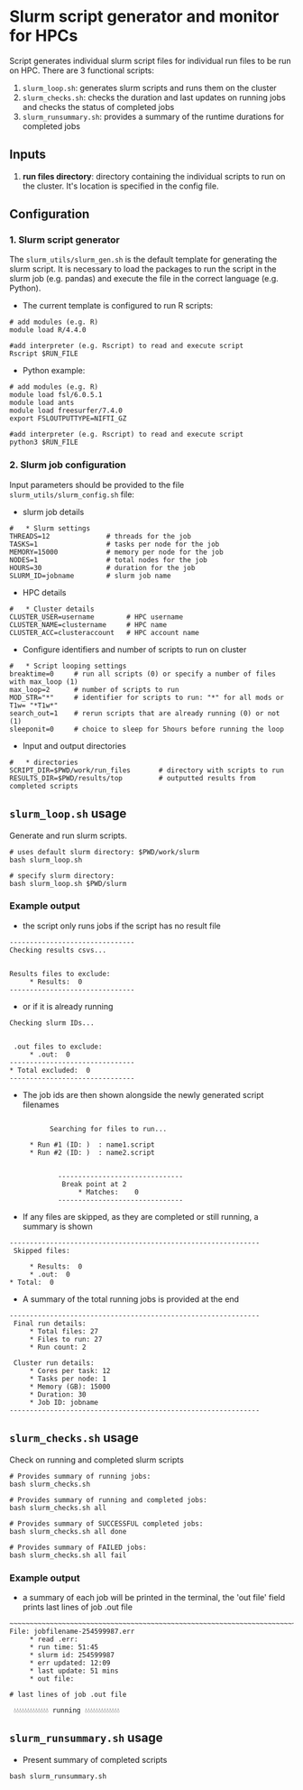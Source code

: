 # Slurm script generator and monitor for HPCs

Script generates individual slurm script files for individual run files to be run on HPC. There are 3 functional scripts:
1. `slurm_loop.sh`: generates slurm scripts and runs them on the cluster
2. `slurm_checks.sh`: checks the duration and last updates on running jobs and checks the status of completed jobs
3. `slurm_runsummary.sh`: provides a summary of the runtime durations for completed jobs



## Inputs
1. **run files directory**: directory containing the individual scripts to run on the cluster. It's location is specified in the config file.


## Configuration

### 1. Slurm script generator
The `slurm_utils/slurm_gen.sh` is the default template for generating the slurm script. It is necessary to load the packages to run the script in the slurm job (e.g. pandas) and execute the file in the correct language (e.g. Python).

- The current template is configured to run R scripts:
```
# add modules (e.g. R)
module load R/4.4.0

#add interpreter (e.g. Rscript) to read and execute script
Rscript $RUN_FILE
```
- Python example:
```
# add modules (e.g. R)
module load fsl/6.0.5.1
module load ants
module load freesurfer/7.4.0
export FSLOUTPUTTYPE=NIFTI_GZ

#add interpreter (e.g. Rscript) to read and execute script
python3 $RUN_FILE
```


### 2. Slurm job configuration
Input parameters should be provided to the file `slurm_utils/slurm_config.sh` file:

- slurm job details
```
#   * Slurm settings
THREADS=12              # threads for the job
TASKS=1                 # tasks per node for the job
MEMORY=15000            # memory per node for the job
NODES=1                 # total nodes for the job
HOURS=30                # duration for the job
SLURM_ID=jobname        # slurm job name
```

- HPC details
```
#   * Cluster details
CLUSTER_USER=username        # HPC username
CLUSTER_NAME=clustername     # HPC name
CLUSTER_ACC=clusteraccount   # HPC account name
```

- Configure identifiers and number of scripts to run on cluster
```
#   * Script looping settings
breaktime=0     # run all scripts (0) or specify a number of files with max_loop (1)
max_loop=2      # number of scripts to run
MOD_STR="*"     # identifier for scripts to run: "*" for all mods or T1w= "*T1w*"
search_out=1    # rerun scripts that are already running (0) or not (1)
sleeponit=0     # choice to sleep for 5hours before running the loop
```

  - Input and output directories
```
#   * directories
SCRIPT_DIR=$PWD/work/run_files       # directory with scripts to run
RESULTS_DIR=$PWD/results/top         # outputted results from completed scripts
```


## `slurm_loop.sh` usage

Generate and run slurm scripts.

```
# uses default slurm directory: $PWD/work/slurm
bash slurm_loop.sh

# specify slurm directory:
bash slurm_loop.sh $PWD/slurm
```

### Example output
- the script only runs jobs if the script has no result file
```
-------------------------------
Checking results csvs...        


Results files to exclude:
	 * Results:  0
-------------------------------
```
- or if it is already running
```
Checking slurm IDs...


 .out files to exclude:
	 * .out:  0
-------------------------------
* Total excluded:  0
-------------------------------
```
- The job ids are then shown alongside the newly generated script filenames
```

		  Searching for files to run...

	 * Run #1 (ID: )  : name1.script
	 * Run #2 (ID: )  : name2.script


			-------------------------------
			 Break point at 2
				 * Matches:    0
			-------------------------------
```
- If any files are skipped, as they are completed or still running, a summary is shown
```
--------------------------------------------------------------
 Skipped files:

	 * Results:  0
	 * .out:  0
* Total:  0

```
- A summary of the total running jobs is provided at the end
```
--------------------------------------------------------------
 Final run details:
	 * Total files: 27
	 * Files to run: 27
	 * Run count: 2

 Cluster run details:
	 * Cores per task: 12
	 * Tasks per node: 1
	 * Memory (GB): 15000
	 * Duration: 30
	 * Job ID: jobname
--------------------------------------------------------------
```


## `slurm_checks.sh` usage
Check on running and completed slurm scripts

```
# Provides summary of running jobs:
bash slurm_checks.sh

# Provides summary of running and completed jobs:
bash slurm_checks.sh all

# Provides summary of SUCCESSFUL completed jobs:
bash slurm_checks.sh all done

# Provides summary of FAILED jobs:
bash slurm_checks.sh all fail

```
### Example output
- a summary of each job will be printed in the terminal, the 'out file' field prints last lines of job .out file

```
~~~~~~~~~~~~~~~~~~~~~~~~~~~~~~~~~~~~~~~~~~~~~~~~~~~~~~~~~~~~~~~~~~~~~~~~~~~~~~~~~~~~~~~~~~~~~~
File: jobfilename-254599987.err
	 * read .err:
	 * run time: 51:45
	 * slurm id: 254599987
	 * err updated: 12:09
	 * last update: 51 mins
	 * out file:

# last lines of job .out file

 💧💧💧💧💧💧💧💧💧💧💧💧💧 running 💧💧💧💧💧💧💧💧💧💧💧💧💧

```

## `slurm_runsummary.sh` usage
- Present summary of completed scripts
```
bash slurm_runsummary.sh
```

